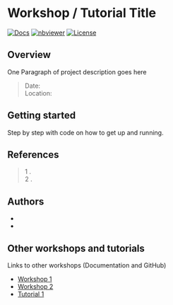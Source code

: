 # Workshop / Tutorial Title


[![Docs](https://img.shields.io/badge/docs-stable-blue.svg?style=flat-square)](https://compbiocore.github.io/cbc-documentation-templates)
[![nbviewer](https://img.shields.io/badge/jupyter_notebooks-nbviewer-purple.svg?style=flat-square)](http://nbviewer.jupyter.org/github/compbiocore/.../master/docs/src/notebooks/)
[![License](https://img.shields.io/badge/license-MIT-orange.svg?style=flat-square)](https://raw.githubusercontent.com/compbiocore/cbc-documentation-templates/master/LICENSE.md)

## Overview
One Paragraph of project description goes here

> Date:  
> Location:

## Getting started

Step by step with code on how to get up and running.

##  References  

> 1 .  
> 2 .

## Authors
-
-


## Other workshops and tutorials

Links to other workshops (Documentation and GitHub)  

- [Workshop 1](site)  
- [Workshop 2](site)  
- [Tutorial 1](site)
